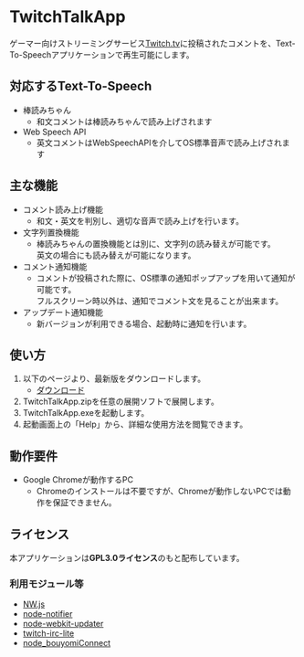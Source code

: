 # TwitchTalkApp
ゲーマー向けストリーミングサービス[Twitch.tv](https://www.twitch.tv/)に投稿されたコメントを、Text-To-Speechアプリケーションで再生可能にします。

## 対応するText-To-Speech
- 棒読みちゃん
    - 和文コメントは棒読みちゃんで読み上げされます
- Web Speech API
    - 英文コメントはWebSpeechAPIを介してOS標準音声で読み上げされます

## 主な機能
- コメント読み上げ機能
    - 和文・英文を判別し、適切な音声で読み上げを行います。
- 文字列置換機能
    - 棒読みちゃんの置換機能とは別に、文字列の読み替えが可能です。  
    英文の場合にも読み替えが可能になります。
- コメント通知機能
    - コメントが投稿された際に、OS標準の通知ポップアップを用いて通知が可能です。  
    フルスクリーン時以外は、通知でコメント文を見ることが出来ます。
- アップデート通知機能
    - 新バージョンが利用できる場合、起動時に通知を行います。


## 使い方
1. 以下のページより、最新版をダウンロードします。
    - [ダウンロード](https://advancedbear.github.io/products.html#TwitchTalkApp)
1. TwitchTalkApp.zipを任意の展開ソフトで展開します。
1. TwitchTalkApp.exeを起動します。
1. 起動画面上の「Help」から、詳細な使用方法を閲覧できます。

## 動作要件
- Google Chromeが動作するPC
    - Chromeのインストールは不要ですが、Chromeが動作しないPCでは動作を保証できません。

## ライセンス
本アプリケーションは**GPL3.0ライセンス**のもと配布しています。  

### 利用モジュール等
- [NW.js](https://github.com/nwjs/nw.js)
- [node-notifier](https://github.com/mikaelbr/node-notifier)
- [node-webkit-updater](https://github.com/edjafarov/node-webkit-updater)
- [twitch-irc-lite](https://github.com/idflores/twitch-irc-lite)
- [node_bouyomiConnect](https://github.com/thakyuu/node_bouyomiConnect)
